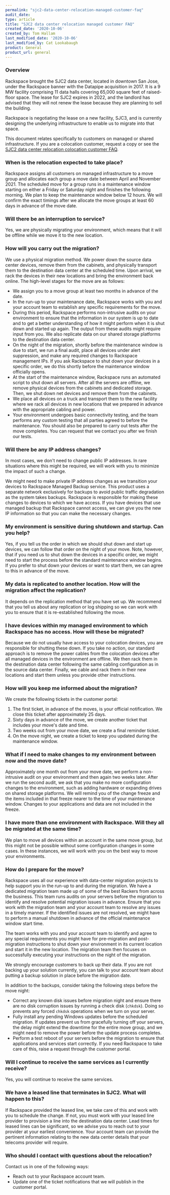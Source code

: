 ```yaml
---
permalink: "sjc2-data-center-relocation-managed-customer-faq"
audit_date:
type: article
title: "SJC2 data center relocation managed customer FAQ"
created_date: '2020-10-06'
created_by: Tom Hallam
last_modified_date: '2020-10-06'
last_modified_by: Cat Lookabaugh
product: General
product_url: general
---
```


### Overview

Rackspace brought the SJC2 data center, located in downtown San Jose, under the
Rackspace banner with the Datapipe acquisition in 2017. It is a 9 MW facility
comprising 11 data halls covering 65,000 square feet of raised-floor space. The
lease for SJC2 expires in 2022, and the landlord has advised that they will not
renew the lease because they are planning to sell the building.

Rackspace is negotiating the lease on a new facility, SJC3, and is currently
designing the underlying infrastructure to enable us to migrate into that space.

This document relates specifically to customers on managed or shared
infrastructure. If you are a colocation customer, request a copy or see the
[SJC2 data center relocation colocation customer FAQ](/support/how-to/sjc2-data-center-relocation-colocation-customer-faq).

### When is the relocation expected to take place?

Rackspace assigns all customers on managed infrastructure to a move group and
allocates each group a move date between April and November 2021. The scheduled
move for a group runs in a maintenance window starting on either a Friday or
Saturday night and finishes the following morning. We plan to keep the
maintenance window below 12 hours. We will confirm the exact timings after we
allocate the move groups at least 60 days in advance of the move date.

### Will there be an interruption to service?

Yes, we are physically migrating your environment, which means that it will be
offline while we move it to the new location.

### How will you carry out the migration?

We use a physical migration method. We power down the source data center
devices, remove them from the cabinets, and physically transport them to the
destination data center at the scheduled time. Upon arrival, we rack the devices
in their new locations and bring the environment back online. The high-level
stages for the move are as follows:

- We assign you to a move group at least two months in advance of the date.
- In the run-up to your maintenance date, Rackspace works with you and your
  account team to establish any specific requirements for the move.
- During this period, Rackspace performs non-intrusive audits on your
  environment to ensure that the information in our system is up to date and to
  get a better understanding of how it might perform when it is shut down and
  started up again. The output from these audits might require input from you.
  We also replicate data on our shared storage platforms to the destination data
  center.
- On the night of the migration, shortly before the maintenance window is due
  to start, we run a final audit, place all devices under alert suppression,
  and make any required changes to Rackspace management IPs. If you ask Rackspace
  to shut down your devices in a specific order, we do this shortly before the
  maintenance window officially opens.
- At the start of the maintenance window, Rackspace runs an automated script to
  shut down all servers. After all the servers are offline, we remove physical
  devices from the cabinets and dedicated storage. Then, we shut down net
  devices and remove them from the cabinets.
- We place all devices on a truck and transport them to the new facility where
  we rack all devices in new locations that we prepared in advance with the
  appropriate cabling and power.
- Your environment undergoes basic connectivity testing, and the team performs
  any custom testing that all parties agreed to before the maintenance. You
  should also be prepared to carry out tests after the move completes. You can
  request that we contact you after we finish our tests.

### Will there be any IP address changes?

In most cases, we don't need to change public IP addresses. In rare situations
where this might be required, we will work with you to minimize the impact of
such a change.

We might need to make private IP address changes as we transition your devices
to Rackspace Managed Backup service. This product uses a separate network
exclusively for backups to avoid public traffic degradation as the system takes
backups. Rackspace is responsible for making these changes to devices to which
we have access. If you have devices that use managed backup that Rackspace
cannot access, we can give you the new IP information so that you can make the
necessary changes.

### My environment is sensitive during shutdown and startup. Can you help?

Yes, if you tell us the order in which we should shut down and start up devices,
we can follow that order on the night of your move. Note, however, that if you
need us to shut down the devices in a specific order, we might need to start
the process before the standard maintenance window begins. If you prefer to
shut down your devices or want to start them, we can agree to this in advance
of the move.

### My data is replicated to another location. How will the migration affect the replication?

It depends on the replication method that you have set up. We recommend that
you tell us about any replication or log shipping so we can work with you to
ensure that it is re-established following the move.

### I have devices within my managed environment to which Rackspace has no access. How will these be migrated?

Because we do not usually have access to your colocation devices, you are
responsible for shutting these down. If you take no action, our standard
approach is to remove the power cables from the colocation devices after all
managed devices in the environment are offline. We then rack them in the
destination data center following the same cabling configuration as in the source
data center. Finally, we cable and rack them in their new locations and start
them unless you provide other instructions.

### How will you keep me informed about the migration?

We create the following tickets in the customer portal:

1. The first ticket, in advance of the moves, is your official notification. We
   close this ticket after approximately 25 days.
2. Sixty days in advance of the move, we create another ticket that includes
   your move's date and time.
3. Two weeks out from your move date, we create a final reminder ticket.
4. On the move night, we create a ticket to keep you updated during the
   maintenance window.

### What if I need to make changes to my environment between now and the move date?

Approximately one month out from your move date, we perform a non-intrusive
audit on your environment and then again two weeks later. After we run the
second audit, we ask that you make no more configuration changes to the
environment, such as adding hardware or expanding drives on shared storage
platforms. We will remind you of the change freeze and the items included in
that freeze nearer to the time of your maintenance window. Changes to your
applications and data are not included in the freeze.

### I have more than one environment with Rackspace. Will they all be migrated at the same time?

We plan to move all devices within an account in the same move group, but this
might not be possible without some configuration changes in some cases. In these
instances, we will work with you on the best way to move your environments.

### How do I prepare for the move?

Rackspace uses all our experience with data-center migration projects to help
support you in the run-up to and during the migration. We have a dedicated
migration team made up of some of the best Rackers from across the business.
This team runs audits on your servers before the migration to identify and
resolve potential migration issues in advance. Ensure that you work with the
migration team and your account team to resolve any issues in a timely manner.
If the identified issues are not resolved, we might have to perform a manual
shutdown in advance of the official maintenance window start time.

The team works with you and your account team to identify and agree to any
special requirements you might have for pre-migration and post-migration
instructions to shut down your environment in its current location and start it
in the new location. The migration team then focuses on successfully executing
your instructions on the night of the migration.

We strongly encourage customers to back up their data. If you are not backing
up your solution currently, you can talk to your account team about putting a
backup solution in place before the migration date.

In addition to the backups, consider taking the following steps before the move
night:

- Correct any known disk issues before migration night and ensure there are no
  disk corruption issues by running a check disk (`chkdsk`). Doing so prevents
  any forced `chkdsk` operations when we turn on your server.
- Fully install any pending Windows updates before the scheduled migration. If
  updates prevent us from gracefully turning off your servers, the delay might
  extend the downtime for the entire move group, and we might need to remove the
  power before the update process completes.
- Perform a test reboot of your servers before the migration to ensure that
  applications and services start correctly. If you need Rackspace to take care
  of this, raise a request through the customer portal.

### Will I continue to receive the same services as I currently receive?

Yes, you will continue to receive the same services.

### We have a leased line that terminates in SJC2. What will happen to this?

If Rackspace provided the leased line, we take care of this and work with you
to schedule the change. If not, you must work with your leased line provider to
provision a line into the destination data center. Lead times for leased lines
can be significant, so we advise you to reach out to your provider at your
earliest convenience. Your account team can provide the pertinent information
relating to the new data center details that your telecoms provider will require.

### Who should I contact with questions about the relocation?

Contact us in one of the following ways:

- Reach out to your Rackspace account team.
- Update one of the ticket notifications that we will publish in the customer portal.


